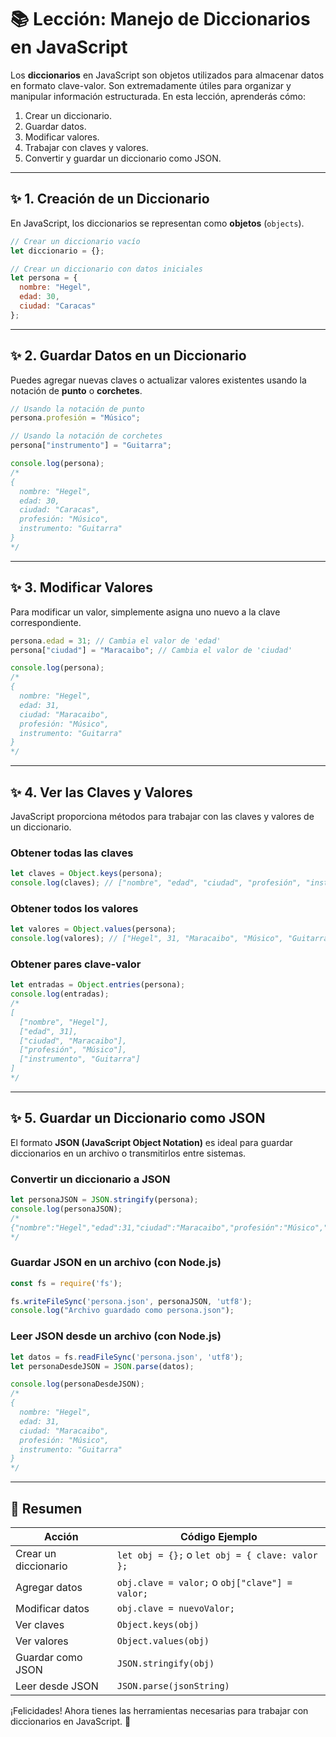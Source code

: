 # 📚 Lección: Manejo de Diccionarios en JavaScript

Los **diccionarios** en JavaScript son objetos utilizados para almacenar datos en formato clave-valor. Son extremadamente útiles para organizar y manipular información estructurada. En esta lección, aprenderás cómo:

1. Crear un diccionario.
2. Guardar datos.
3. Modificar valores.
4. Trabajar con claves y valores.
5. Convertir y guardar un diccionario como JSON.

---

## ✨ **1. Creación de un Diccionario**

En JavaScript, los diccionarios se representan como **objetos** (`objects`).

```javascript
// Crear un diccionario vacío
let diccionario = {};

// Crear un diccionario con datos iniciales
let persona = {
  nombre: "Hegel",
  edad: 30,
  ciudad: "Caracas"
};
```

---

## ✨ **2. Guardar Datos en un Diccionario**

Puedes agregar nuevas claves o actualizar valores existentes usando la notación de **punto** o **corchetes**.

```javascript
// Usando la notación de punto
persona.profesión = "Músico";

// Usando la notación de corchetes
persona["instrumento"] = "Guitarra";

console.log(persona);
/*
{
  nombre: "Hegel",
  edad: 30,
  ciudad: "Caracas",
  profesión: "Músico",
  instrumento: "Guitarra"
}
*/
```

---

## ✨ **3. Modificar Valores**

Para modificar un valor, simplemente asigna uno nuevo a la clave correspondiente.

```javascript
persona.edad = 31; // Cambia el valor de 'edad'
persona["ciudad"] = "Maracaibo"; // Cambia el valor de 'ciudad'

console.log(persona);
/*
{
  nombre: "Hegel",
  edad: 31,
  ciudad: "Maracaibo",
  profesión: "Músico",
  instrumento: "Guitarra"
}
*/
```

---

## ✨ **4. Ver las Claves y Valores**

JavaScript proporciona métodos para trabajar con las claves y valores de un diccionario.

### Obtener todas las claves
```javascript
let claves = Object.keys(persona);
console.log(claves); // ["nombre", "edad", "ciudad", "profesión", "instrumento"]
```

### Obtener todos los valores
```javascript
let valores = Object.values(persona);
console.log(valores); // ["Hegel", 31, "Maracaibo", "Músico", "Guitarra"]
```

### Obtener pares clave-valor
```javascript
let entradas = Object.entries(persona);
console.log(entradas);
/*
[
  ["nombre", "Hegel"],
  ["edad", 31],
  ["ciudad", "Maracaibo"],
  ["profesión", "Músico"],
  ["instrumento", "Guitarra"]
]
*/
```

---

## ✨ **5. Guardar un Diccionario como JSON**

El formato **JSON (JavaScript Object Notation)** es ideal para guardar diccionarios en un archivo o transmitirlos entre sistemas.

### Convertir un diccionario a JSON
```javascript
let personaJSON = JSON.stringify(persona);
console.log(personaJSON);
/*
{"nombre":"Hegel","edad":31,"ciudad":"Maracaibo","profesión":"Músico","instrumento":"Guitarra"}
*/
```

### Guardar JSON en un archivo (con Node.js)
```javascript
const fs = require('fs');

fs.writeFileSync('persona.json', personaJSON, 'utf8');
console.log("Archivo guardado como persona.json");
```

### Leer JSON desde un archivo (con Node.js)
```javascript
let datos = fs.readFileSync('persona.json', 'utf8');
let personaDesdeJSON = JSON.parse(datos);

console.log(personaDesdeJSON);
/*
{
  nombre: "Hegel",
  edad: 31,
  ciudad: "Maracaibo",
  profesión: "Músico",
  instrumento: "Guitarra"
}
*/
```

---

## 🎯 **Resumen**

| Acción                      | Código Ejemplo                                 |
|-----------------------------|-----------------------------------------------|
| Crear un diccionario        | `let obj = {};` o `let obj = { clave: valor };` |
| Agregar datos               | `obj.clave = valor;` o `obj["clave"] = valor;` |
| Modificar datos             | `obj.clave = nuevoValor;`                      |
| Ver claves                  | `Object.keys(obj)`                             |
| Ver valores                 | `Object.values(obj)`                           |
| Guardar como JSON           | `JSON.stringify(obj)`                          |
| Leer desde JSON             | `JSON.parse(jsonString)`                       |

¡Felicidades! Ahora tienes las herramientas necesarias para trabajar con diccionarios en JavaScript. 🚀